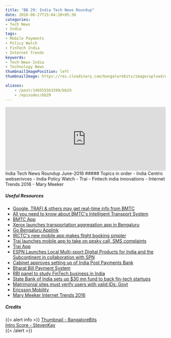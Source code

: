 ```yaml
---
title: "BB 29: India Tech News Roundup"
date: 2016-06-27T15:04:20+05:30
categories:
- Tech News
- India
tags:
- Mobile Payments
- Policy Watch
- FinTech India
- Internet Trends
keywords:
- Tech-News-India
- Technology News
thumbnailImagePosition: left
thumbnailImage: https://res.cloudinary.com/bangalorebits/image/upload/w_600,h_600,c_fill,r_50/v1518006932/bb-episode-assets/bb-news-thumbnail_wk4v4x.png

aliases:
    - /post/146555563399/bb29
    - /episodes/bb29
---
```

<iframe frameborder='0' height='200px' scrolling='no' seamless src='https://embed.simplecast.com/2d8f4563?color=f5f5f5' width='100%'></iframe>
<BR>
India Tech News Roundup June-2016
<!--more-->
##### Topics in order
- India Centric webserivces
- India Policy Watch - Trai
- Fintech india innovations
- Internet Trends 2016 - Mary Meeker

##### Useful Resources

*   [Google, TRAFI & others may get real-time info from BMTC](http://www.bangaloremirror.com/bangalore/others/Google-TRAFI-others-may-get-real-time-info-from-BMTC/articleshow/52441002.cms)
*   [All you need to know about BMTC's Intelligent Transport System](http://bangalore.citizenmatters.in/articles/intelligent-transport-system-bmtc-bangalore?utm_source=copyhttp://bangalore.citizenmatters.in/articles/intelligent-transport-system-bmtc-bangalore)
*   [BMTC App](https://play.google.com/store/apps/details?id=com.bmtc.mybmtc&hl=en)
*   [Xerox launches transportation aggregation app in Bengaluru](http://timesofindia.indiatimes.com/tech/apps/Xerox-launches-transportation-aggregation-app-in-Bengaluru/articleshow/52770410.cms/)
*   [Go Bengaluru Applink](https://itunes.apple.com/in/app/go-bengaluru/id1119674753?mt=8)
*   [IRCTC's new mobile app makes flight booking simpler](http://timesofindia.indiatimes.com/tech/apps/IRCTCs-new-mobile-app-makes-flight-booking-simpler/articleshow/52783474.cms/)
*   [Trai launches mobile app to take on pesky call, SMS complaints](http://economictimes.indiatimes.com/articleshow/52541040.cms?utm_source=contentofinterest&utm_medium=text&utm_campaign=cppst)
*   [Trai App](https://play.google.com/store/apps/details?id=com.trai.dnd&hl=en)
*   [ESPN Launches Local Multi-sport Digital Products for India and the Subcontinent in collaboration with SPN](http://espnmediazone.com/us/press-releases/2016/06/espn-launches-local-multi-sport-digital-products-india-subcontinent-collaboration-spn/)
*   [Cabinet approves setting up of India Post Payments Bank](http://pib.nic.in/newsite/erelease.aspx?relid=145892)
*   [Bharat Bill Payment System](http://economictimes.indiatimes.com/industry/banking/finance/RBI-launces-new-bill-payment-platform-Bharat-Bill-Payment-System/articleshow/52291275.cms)
*   [RBI panel to study FinTech business in India](http://www.thehindu.com/news/cities/mumbai/business/rbi-panel-to-study-fintech-business-in-india/article8703587.ece)
*   [State Bank of India sets up $30 mn fund to back fin-tech startups](http://techcircle.vccircle.com/2016/06/16/state-bank-of-india-sets-up-30-mn-fund-to-back-fin-tech-startups/)
*   [Matrimonial sites must verify users with valid IDs: Govt](http://timesofindia.indiatimes.com/city/delhi/Matrimonial-sites-must-verify-users-with-valid-IDs-Govt/articleshow/52554124.cms)
*   [Ericsson Mobility](https://www.ericsson.com/res/docs/2016/ericsson-mobility-report-2016.pdf)
*   [Mary Meeker Internet Trends 2016](http://www.kpcb.com/blog/tag/Internet%20Trends)

##### Credits

{{< alert info  >}}
  [Thumbnail - BangaloreBits](https://bangalorebis.in) <BR>
  [Intro Score - StevenKay](https://plus.google.com/+StevenKay_Detachment)<BR>
{{< /alert >}}

